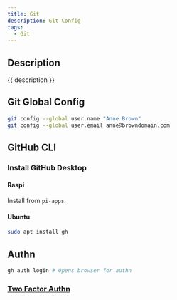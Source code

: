 ```yaml
---
title: Git
description: Git Config
tags:
  - Git
---
```


## Description

{{ description }}

## Git Global Config

```bash
git config --global user.name "Anne Brown"
git config --global user.email anne@browndomain.com
```

## GitHub CLI

### Install GitHub Desktop

#### Raspi

Install from `pi-apps`.

#### Ubuntu 

```bash
sudo apt install gh
```

## Authn

```bash
gh auth login # Opens browser for authn
```

### [Two Factor Authn](../../tech/oses/linux/new-dev-env.md#two-factor-authn)

